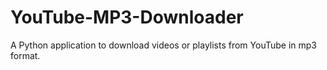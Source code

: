 # YouTube-MP3-Downloader
A Python application to download videos or playlists from YouTube in mp3 format.

